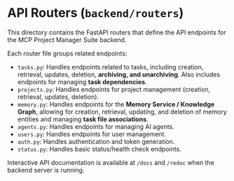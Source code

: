 # API Routers (`backend/routers`)

This directory contains the FastAPI routers that define the API endpoints for the MCP Project Manager Suite backend.

Each router file groups related endpoints:

*   `tasks.py`: Handles endpoints related to tasks, including creation, retrieval, updates, deletion, **archiving, and unarchiving**. Also includes endpoints for managing **task dependencies**.
*   `projects.py`: Handles endpoints for project management (creation, retrieval, updates, deletion).
*   `memory.py`: Handles endpoints for the **Memory Service / Knowledge Graph**, allowing for creation, retrieval, updating, and deletion of memory entities and managing **task file associations**.
*   `agents.py`: Handles endpoints for managing AI agents.
*   `users.py`: Handles endpoints for user management.
*   `auth.py`: Handles authentication and token generation.
*   `status.py`: Handles basic status/health check endpoints.

Interactive API documentation is available at `/docs` and `/redoc` when the backend server is running. 